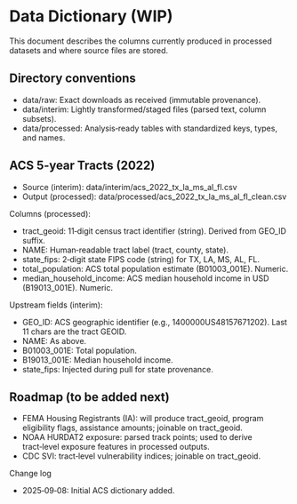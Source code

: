 # Data Dictionary (WIP)

This document describes the columns currently produced in processed datasets and where source files are stored.

## Directory conventions
- data/raw: Exact downloads as received (immutable provenance).
- data/interim: Lightly transformed/staged files (parsed text, column subsets).
- data/processed: Analysis‑ready tables with standardized keys, types, and names.

## ACS 5‑year Tracts (2022)
- Source (interim): data/interim/acs_2022_tx_la_ms_al_fl.csv
- Output (processed): data/processed/acs_2022_tx_la_ms_al_fl_clean.csv

Columns (processed):
- tract_geoid: 11‑digit census tract identifier (string). Derived from GEO_ID suffix.
- NAME: Human‑readable tract label (tract, county, state).
- state_fips: 2‑digit state FIPS code (string) for TX, LA, MS, AL, FL.
- total_population: ACS total population estimate (B01003_001E). Numeric.
- median_household_income: ACS median household income in USD (B19013_001E). Numeric.

Upstream fields (interim):
- GEO_ID: ACS geographic identifier (e.g., 1400000US48157671202). Last 11 chars are the tract GEOID.
- NAME: As above.
- B01003_001E: Total population.
- B19013_001E: Median household income.
- state_fips: Injected during pull for state provenance.

## Roadmap (to be added next)
- FEMA Housing Registrants (IA): will produce tract_geoid, program eligibility flags, assistance amounts; joinable on tract_geoid.
- NOAA HURDAT2 exposure: parsed track points; used to derive tract‑level exposure features in processed outputs.
- CDC SVI: tract‑level vulnerability indices; joinable on tract_geoid.

Change log
- 2025‑09‑08: Initial ACS dictionary added.
